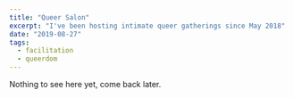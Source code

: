```yaml
---
title: "Queer Salon"
excerpt: "I've been hosting intimate queer gatherings since May 2018"
date: "2019-08-27"
tags:
  - facilitation
  - queerdom
---
```

Nothing to see here yet, come back later.